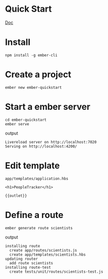 # Quick Start
[Doc](https://guides.emberjs.com/release/getting-started/quick-start/)

# Install
```
npm install -g ember-cli
```

# Create a project
```
ember new ember-quickstart
```

# Start a ember server
```
cd ember-quickstart
ember serve
```

output
```
Livereload server on http://localhost:7020
Serving on http://localhost:4200/
```

# Edit template
`app/templates/application.hbs`
```
<h1>PeopleTracker</h1>

{{outlet}}
```

# Define a route
```
ember generate route scientists
```

output
```
installing route
  create app/routes/scientists.js
  create app/templates/scientists.hbs
updating router
  add route scientists
installing route-test
  create tests/unit/routes/scientists-test.js
```